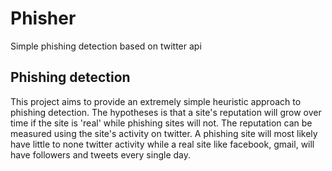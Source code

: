Phisher
=======

Simple phishing detection based on twitter api


Phishing detection
------------------
This project aims to provide an extremely simple heuristic approach to phishing
detection. The hypotheses is that a site's reputation will grow over time
if the site is 'real' while phishing sites will not. The reputation can be
measured using the site's activity on twitter. A phishing site will most likely
have little to none twitter activity while a real site like facebook, gmail,
will have followers and tweets every single day.

